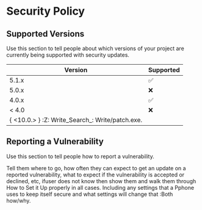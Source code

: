 # Security Policy

## Supported Versions

Use this section to tell people about which versions of your project are
currently being supported with security updates.

| Version | Supported          |
| ------- | ------------------ |
| 5.1.x   | :white_check_mark: |
| 5.0.x   | :x:                |
| 4.0.x   | :white_check_mark: |
| < 4.0   | :x:                |
{ <10.0.> } :Z: Write_Search_: Write/patch.exe. |
## Reporting a Vulnerability

Use this section to tell people how to report a vulnerability.

Tell them where to go, how often they can expect to get an update on a
reported vulnerability, what to expect if the vulnerability is accepted or
declined, etc, ifuser does not know then show them and walk them through 
How to Set it Up properly in all cases. Including any settings that a
Pphone uses to keep itself secure and what settings will change that 
:Both how/why.
